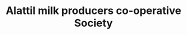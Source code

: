 ---
title: "Alattil milk producers co-operative Society"
url: /alattil/alattil-milk-producers-co-operative-society/
shop: dairy
---